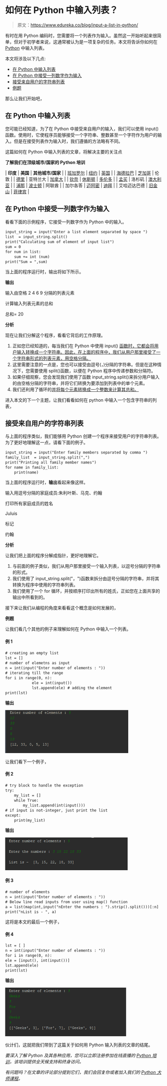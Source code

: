 # 如何在 Python 中输入列表？

> 原文：<https://www.edureka.co/blog/input-a-list-in-python/>

有时在用 Python 编码时，您需要将一个列表作为输入。虽然这一开始听起来很简单，但对于初学者来说，这通常被认为是一项复杂的任务。本文将告诉你如何在 [Python](https://www.edureka.co/blog/python-tutorial/) 中输入列表。

本文将涉及以下几点:

*   [在 Python 中输入列表](#InputaListinPython)
*   [在 Python 中接受一列数字作为输入](#AcceptalistofnumberasaninputinPython)
*   [接受来自用户的字符串列表](#AcceptaListofStringsfromtheUser)
*   [例题](#Examples)

那么让我们开始吧，

## **在 Python 中输入列表**

您可能已经知道，为了在 Python 中接受来自用户的输入，我们可以使用 input()函数。使用时，它使程序员能够接受一个字符串、整数甚至一个字符作为用户的输入。但是在接受列表作为输入时，我们遵循的方法略有不同。

这篇如何在 Python 中输入列表的文章，将解决主要的关注点

**了解我们在顶级城市/国家的 Python 培训**

| **印度** | **美国** | **其他城市/国家** |
| [班加罗尔](https://www.edureka.co/python-programming-certification-training-bangalore) | [纽约](https://www.edureka.co/python-programming-certification-training-new-york-city) | [英国](https://www.edureka.co/python-programming-certification-training-uk) |
| [海德拉巴](https://www.edureka.co/python-programming-certification-training-hyderabad) | [芝加哥](https://www.edureka.co/python-programming-certification-training-chicago) | 伦敦 |
| [德里](https://www.edureka.co/python-programming-certification-training-delhi) | 亚特兰大 | [加拿大](https://www.edureka.co/python-programming-certification-training-canada) |
| [钦奈](https://www.edureka.co/python-programming-certification-training-chennai) | [休斯顿](https://www.edureka.co/python-programming-certification-training-houston) | [多伦多](https://www.edureka.co/python-programming-certification-training-toronto) |
| [孟买](https://www.edureka.co/python-programming-certification-training-mumbai) | 洛杉矶 | [澳大利亚](https://www.edureka.co/python-programming-certification-training-australia) |
| [浦那](https://www.edureka.co/python-programming-certification-training-pune) | [波士顿](https://www.edureka.co/python-programming-certification-training-boston) | 阿联酋 |
| 加尔各答 | [迈阿密](https://www.edureka.co/python-programming-certification-training-miami) | [迪拜](https://www.edureka.co/python-programming-certification-training-dubai) |
| 艾哈迈达巴德 | [旧金山](https://www.edureka.co/python-programming-certification-training-san-francisco) | [菲律宾](https://www.edureka.co/python-programming-certification-training-philippines) |

## **在 Python 中接受一列数字作为输入**

看看下面的示例程序，它接受一列数字作为 Python 中的输入。

```
input_string = input("Enter a list element separated by space ")
list  = input_string.split()
print("Calculating sum of element of input list")
sum = 0
for num in list:
    sum += int (num)
print("Sum = ",sum)
```

当上面的程序运行时，输出将如下所示。

**输出**

输入由空格 2 4 6 9 分隔的列表元素

计算输入列表元素的总和

总和= 20

**分析**

现在让我们分解这个程序，看看它背后的工作原理。

1.  正如您已经知道的，每当我们在 Python 中使用 input() [函数时，它都会将用户输入转换成一个字符串。因此，在上面的程序中，我们从用户那里接受了一个字符串形式的列表元素，用空格分隔。](https://www.edureka.co/blog/python-functions)
2.  这里需要注意的一点是，您也可以接受由逗号(，)分隔的字符串。但是在这种情况下，您需要使用 split()函数，以便在 Python 程序中传递参数和分隔符。
3.  如果仔细观察，您会发现我们使用了函数 input_string.split()来拆分用户输入的由空格分隔的字符串，并将它们转换为要添加到列表中的单个元素。
4.  我们还利用了循环的[并将每个元素转换成一个整数来计算其总和。](https://www.edureka.co/blog/loops-in-python/)

进入本文的下一个主题，让我们看看如何在 python 中输入一个包含字符串的列表，

## **接受来自用户的字符串列表**

与上面的程序类似，我们能够用 Python 创建一个程序来接受用户的字符串列表。为了更好地理解这一点，请看下面的例子。

```
input_string = input("Enter family members separated by comma ")
family_list  = input_string.split(",")
print("Printing all family member names")
for name in family_list:
    print(name)
```

当上面的程序运行时，**输出**看起来像这样。

输入用逗号分隔的家庭成员:朱利叶斯、马克、约翰

打印所有家庭成员的姓名

Juluis

标记

约翰

**分析**

让我们把上面的程序分解成指针，更好地理解它。

1.  与前面的例子类似，我们从用户那里接受一个输入列表，以逗号分隔的字符串的形式。
2.  我们使用了 input_string.split("，")函数来拆分由逗号分隔的字符串，并将其转换为程序中使用的字符串列表。
3.  我们使用了一个 for 循环，并按顺序打印出所有的姓氏，正如您在上面共享的输出中所看到的。

接下来让我们从编程的角度来看看这个概念是如何发展的，

**例题**

让我们看几个其他的例子来理解如何在 Python 中输入一个列表。

#### **例 1**

```
# creating an empty list
lst = []
# number of elemetns as input
n = int(input("Enter number of elements : "))
# iterating till the range
for i in range(0, n):
            ele = int(input())
            lst.append(ele) # adding the element
print(lst)
```

**输出**

![Output - Input A List In Python - Edureka](img/3e940f4a2fc8146d9ac91deb6b8b540d.png)

让我们看下一个例子，

#### **例 2**

```
# try block to handle the exception 
try:
	my_list = [] 	
	while True: 
		my_list.append(int(input())) 		
# if input is not-integer, just print the list 
except: 
	print(my_list)
```

**输出**

**![Output - Input A List In Python - Edureka](img/e6000f6e3716c81c95901126d2723808.png)**

#### **例 3**

```
# number of elements
n = int(input("Enter number of elements : "))
# Below line read inputs from user using map() function
a = list(map(int,input("nEnter the numbers : ").strip().split()))[:n]
print("nList is - ", a)
```

这将是本文的最后一个例子，

#### **例 4**

```
lst = [ ]
n = int(input("Enter number of elements : "))
for i in range(0, n):
ele = [input(), int(input())]
lst.append(ele)
print(lst)
```

**输出**

**![Output - Input A List In Python - Edureka](img/97fe005d0ce30593cff4c1714129a802.png)**

伙计们，这就把我们带到了这篇关于如何用 Python 输入列表的文章的结尾。

*要深入了解 Python 及其各种应用，您可以立即注册参加在线直播的 [Python 培训](https://www.edureka.co/python-programming-certification-training)，该培训提供全天候支持和终身访问。*

*有问题吗？在文章的评论部分提到它们，我们会回复你或者加入我们的 [Python 大师课程](https://www.edureka.co/masters-program/python-developer-training)。*